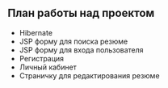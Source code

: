 План работы над проектом
------------------------

* Hibernate
* JSP форму для поиска резюме
* JSP форму для входа пользователя
* Регистрация
* Личный кабинет
* Страничку для редактирования резюме